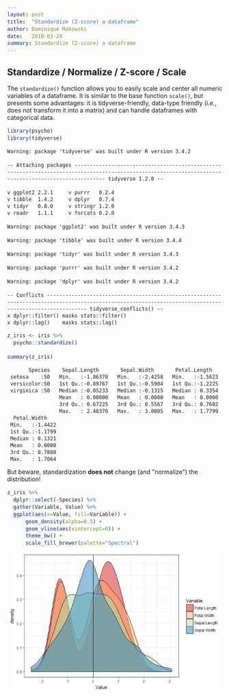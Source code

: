 ```yaml
---
layout: post
title:  "Standardize (Z-score) a dataframe"
author: Dominique Makowski
date:   2018-03-29
summary: Standardize (Z-score) a dataframe
---
```


Standardize / Normalize / Z-score / Scale
-----------------------------------------

The `standardize()` function allows you to easily scale and center all numeric variables of a dataframe. It is similar to the base function `scale()`, but presents some advantages: it is tidyverse-friendly, data-type friendly (*i.e.*, does not transform it into a matrix) and can handle dataframes with categorical data.

``` r
library(psycho)
library(tidyverse)
```

    Warning: package 'tidyverse' was built under R version 3.4.2

    -- Attaching packages ------------------------------------------------------------------------------------------------------------------------------------------------------ tidyverse 1.2.0 --

    v ggplot2 2.2.1     v purrr   0.2.4
    v tibble  1.4.2     v dplyr   0.7.4
    v tidyr   0.8.0     v stringr 1.2.0
    v readr   1.1.1     v forcats 0.2.0

    Warning: package 'ggplot2' was built under R version 3.4.3

    Warning: package 'tibble' was built under R version 3.4.4

    Warning: package 'tidyr' was built under R version 3.4.3

    Warning: package 'purrr' was built under R version 3.4.2

    Warning: package 'dplyr' was built under R version 3.4.2

    -- Conflicts --------------------------------------------------------------------------------------------------------------------------------------------------------- tidyverse_conflicts() --
    x dplyr::filter() masks stats::filter()
    x dplyr::lag()    masks stats::lag()

``` r
z_iris <- iris %>% 
  psycho::standardize() 

summary(z_iris)
```

           Species    Sepal.Length       Sepal.Width       Petal.Length    
     setosa    :50   Min.   :-1.86378   Min.   :-2.4258   Min.   :-1.5623  
     versicolor:50   1st Qu.:-0.89767   1st Qu.:-0.5904   1st Qu.:-1.2225  
     virginica :50   Median :-0.05233   Median :-0.1315   Median : 0.3354  
                     Mean   : 0.00000   Mean   : 0.0000   Mean   : 0.0000  
                     3rd Qu.: 0.67225   3rd Qu.: 0.5567   3rd Qu.: 0.7602  
                     Max.   : 2.48370   Max.   : 3.0805   Max.   : 1.7799  
      Petal.Width     
     Min.   :-1.4422  
     1st Qu.:-1.1799  
     Median : 0.1321  
     Mean   : 0.0000  
     3rd Qu.: 0.7880  
     Max.   : 1.7064  

But beware, standardization **does not** change (and "normalize") the distribution!

``` r
z_iris %>% 
  dplyr::select(-Species) %>% 
  gather(Variable, Value) %>% 
  ggplot(aes(x=Value, fill=Variable)) +
      geom_density(alpha=0.5) +
      geom_vline(aes(xintercept=0)) +
      theme_bw() +
      scale_fill_brewer(palette="Spectral")
```

<img src="2018-03-29-standardize_files/figure-markdown_github/unnamed-chunk-2-1.png" style="display: block; margin: auto;" />
